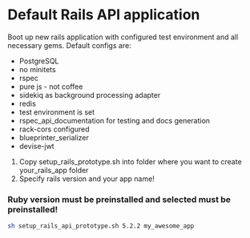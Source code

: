 # Default Rails API application

Boot up new rails application with configured test environment and all necessary gems.
Default configs are:
* PostgreSQL
* no minitets
* rspec
* pure js - not coffee
* sidekiq as background processing adapter
* redis
* test environment is set
* rspec_api_documentation for testing and docs generation
* rack-cors configured
* blueprinter_serializer
* devise-jwt

1. Copy setup_rails_prototype.sh into folder where you want to create your_rails_app folder
1. Specify rails version and your app name!


### Ruby version must be preinstalled and selected must be preinstalled!
```bash
sh setup_rails_api_prototype.sh 5.2.2 my_awesome_app
```
